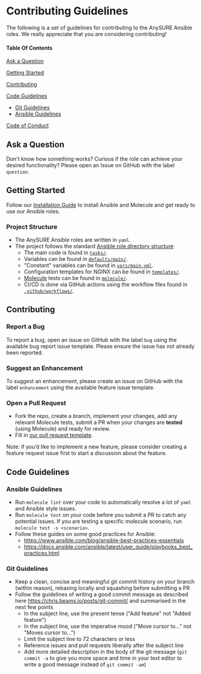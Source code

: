 # Contributing Guidelines

The following is a set of guidelines for contributing to the AnySURE Ansible roles. We really appreciate that you are considering contributing!

#### Table Of Contents

[Ask a Question](#ask-a-question)

[Getting Started](#getting-started)

[Contributing](#contributing)

[Code Guidelines](#code-guidelines)
*   [Git Guidelines](#git-guidelines)
*   [Ansible Guidelines](#ansible-guidelines)

[Code of Conduct](https://github.com/anysure/ansible.packages/CODE_OF_CONDUCT.md)

## Ask a Question

Don't know how something works? Curious if the role can achieve your desired functionality? Please open an Issue on GitHub with the label `question`.

## Getting Started

Follow our [Installation Guide](https://github.com/anysure/anysure.packages/README.md#Installation) to install Ansible and Molecule and get ready to use our Ansible roles.

### Project Structure

*   The AnySURE Ansible roles are written in `yaml`.
*   The project follows the standard [Ansible role directory structure](https://docs.ansible.com/ansible/latest/user_guide/playbooks_reuse_roles.html)
    *   The main code is found in [`tasks/`](https://github.com/anysure/anysure.packages/blob/main/tasks/).
    *   Variables can be found in [`defaults/main/`](https://github.com/anysure/anysure.packages/blob/main/defaults/main/).
    *   "Constant" variables can be found in [`vars/main.yml`](https://github.com/anysure/anysure.packages/blob/main/vars/main.yml).
    *   Configuration templates for NGINX can be found in [`templates/`](https://github.com/anysure/anysure.packages/blob/main/templates/).
    *   [Molecule](https://molecule.readthedocs.io/) tests can be found in [`molecule/`](https://github.com/anysure/anysure.packages/blob/main/molecule/).
    *   CI/CD is done via GitHub actions using the workflow files found in [`.github/workflows/`](https://github.com/anysure/anysure.packages/blob/main/.github/workflows/).

## Contributing

### Report a Bug

To report a bug, open an issue on GitHub with the label `bug` using the available bug report issue template. Please ensure the issue has not already been reported.

### Suggest an Enhancement

To suggest an enhancement, please create an issue on GitHub with the label `enhancement` using the available feature issue template.

### Open a Pull Request

*   Fork the repo, create a branch, implement your changes, add any relevant Molecule tests, submit a PR when your changes are **tested** (using Molecule) and ready for review.
*   Fill in [our pull request template](https://github.com/anysure/anysure.packages/blob/main/.github/pull_request_template.md).

Note: if you’d like to implement a new feature, please consider creating a feature request issue first to start a discussion about the feature.

## Code Guidelines

### Ansible Guidelines

*   Run `molecule lint` over your code to automatically resolve a lot of `yaml` and Ansible style issues.
*   Run `molecule test` on your code before you submit a PR to catch any potential issues. If you are testing a specific molecule scenario, run `molecule test -s <scenario>`.
*   Follow these guides on some good practices for Ansible:
    *   <https://www.ansible.com/blog/ansible-best-practices-essentials>
    *   <https://docs.ansible.com/ansible/latest/user_guide/playbooks_best_practices.html>

### Git Guidelines

*   Keep a clean, concise and meaningful git commit history on your branch (within reason), rebasing locally and squashing before submitting a PR
*   Follow the guidelines of writing a good commit message as described here <https://chris.beams.io/posts/git-commit/> and summarised in the next few points
    *   In the subject line, use the present tense ("Add feature" not "Added feature")
    *   In the subject line, use the imperative mood ("Move cursor to..." not "Moves cursor to...")
    *   Limit the subject line to 72 characters or less
    *   Reference issues and pull requests liberally after the subject line
    *   Add more detailed description in the body of the git message (`git commit -a` to give you more space and time in your text editor to write a good message instead of `git commit -am`)
